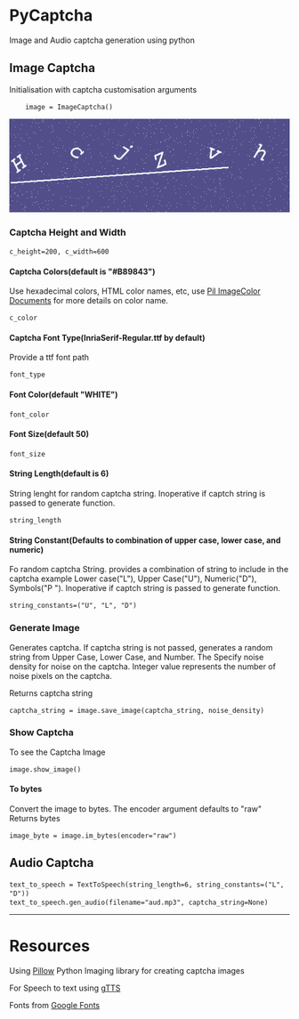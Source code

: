 # PyCaptcha
Image and Audio captcha generation using python

## Image Captcha
Initialisation with captcha customisation arguments
```
    image = ImageCaptcha()
```
![Captcha Image Sample](Images/Captcha.png)

### Captcha Height and Width
    c_height=200, c_width=600

#### Captcha Colors(default is "#B89843")  
Use hexadecimal colors, HTML color names, etc, use [Pil
 ImageColor
 Documents](https://pillow.readthedocs.io/en/3.1.x/reference/ImageColor.html
 ) for more details on color name.
    
    c_color

#### Captcha Font Type(InriaSerif-Regular.ttf by default)
Provide a ttf font path
    
    font_type
    
#### Font Color(default "WHITE")
    font_color

#### Font Size(default 50)
    font_size

#### String Length(default is 6)
String lenght for random captcha string. Inoperative if captch string is
 passed to generate function.
    
    string_length
    
#### String Constant(Defaults to combination of upper case, lower case, and numeric)
Fo random captcha String. provides a combination of string to include in the
 captcha example Lower case("L"), Upper Case("U"), Numeric("D"), Symbols("P
 "). Inoperative if captch string is passed to generate function.

    string_constants=("U", "L", "D")

### Generate Image
Generates captcha. If captcha string is not passed, generates a random string from Upper Case, Lower Case, and Number. The 
Specify noise density for noise on the captcha. Integer value represents the
 number of noise pixels on the captcha.
  
Returns captcha string

    captcha_string = image.save_image(captcha_string, noise_density)

### Show Captcha 
To see the Captcha Image

    image.show_image()

#### To bytes
Convert the image to bytes. The encoder argument defaults to "raw"
Returns bytes

    image_byte = image.im_bytes(encoder="raw")
    
## Audio Captcha
    text_to_speech = TextToSpeech(string_length=6, string_constants=("L", "D"))
    text_to_speech.gen_audio(filename="aud.mp3", captcha_string=None)
    
---

# Resources
Using [Pillow](https://pillow.readthedocs.io/en/stable/) Python Imaging library for
 creating captcha images

For Speech to text using [gTTS](https://gtts.readthedocs.io/)

Fonts from [Google Fonts](https://fonts.google.com/)